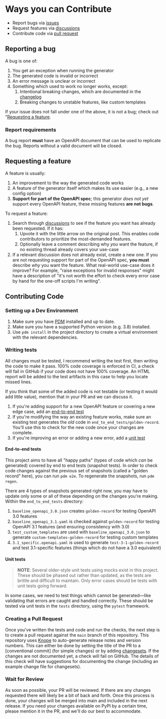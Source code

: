 # Ways you can Contribute

- Report bugs via [issues](https://github.com/openapi-generators/openapi-python-client/issues)
- Request features via [discussions](https://github.com/openapi-generators/openapi-python-client/discussions)
- Contribute code via [pull request](https://github.com/openapi-generators/openapi-python-client/pulls)

## Reporting a bug

A bug is one of:

1. You get an exception when running the generator
2. The generated code is invalid or incorrect
3. An error message is unclear or incorrect
4. Something which used to work no longer works, except:
   1. Intentional breaking changes, which are documented in the [changelog](https://github.com/openapi-generators/openapi-python-client/blob/main/CHANGELOG.md)
   2. Breaking changes to unstable features, like custom templates

If your issue does not fall under one of the above, it is not a bug; check out "[Requesting a feature](#requesting-a-feature).

### Report requirements

A bug report **must** have an OpenAPI document that can be used to replicate the bug. Reports without a valid document will be closed.

## Requesting a feature

A feature is usually:

1. An improvement to the way the generated code works
2. A feature of the generator itself which makes its use easier (e.g., a new config option)
3. **Support for part of the OpenAPI spec**; this generator _does not yet_ support every OpenAPI feature, these missing features **are not bugs**.

To request a feature:

1. Search through [discussions](https://github.com/openapi-generators/openapi-python-client/discussions/categories/feature-request) to see if the feature you want has already been requested. If it has:
   1. Upvote it with the little arrow on the original post. This enables code contributors to prioritize the most-demanded features.
   2. Optionally leave a comment describing why _you_ want the feature, if no existing thread already covers your use-case
2. If a relevant discussion does not already exist, create a new one. If you are not requesting support for part of the OpenAPI spec, **you must** describe _why_ you want the feature. What real-world use-case does it improve? For example, "raise exceptions for invalid responses" might have a description of "it's not worth the effort to check every error case by hand for the one-off scripts I'm writing".

## Contributing Code

### Setting up a Dev Environment

1. Make sure you have [PDM](https://pdm-project.org) installed and up to date.
2. Make sure you have a supported Python version (e.g. 3.8) installed.
3. Use `pdm install` in the project directory to create a virtual environment with the relevant dependencies.

### Writing tests

All changes must be tested, I recommend writing the test first, then writing the code to make it pass. 100% code coverage is enforced in CI, a check will fail in GitHub if your code does not have 100% coverage. An HTML report will be added to the test artifacts in this case to help you locate missed lines.

If you think that some of the added code is not testable (or testing it would add little value), mention that in your PR and we can discuss it.

1. If you're adding support for a new OpenAPI feature or covering a new edge case, add an [end-to-end test](#end-to-end-tests)
2. If you're modifying the way an existing feature works, make sure an existing test generates the _old_ code in `end_to_end_tests/golden-record`. You'll use this to check for the new code once your changes are complete.
3. If you're improving an error or adding a new error, add a [unit test](#unit-tests)

#### End-to-end tests

This project aims to have all "happy paths" (types of code which _can_ be generated) covered by end to end tests (snapshot tests). In order to check code changes against the previous set of snapshots (called a "golden record" here), you can run `pdm e2e`. To regenerate the snapshots, run `pdm regen`.

There are 4 types of snapshots generated right now, you may have to update only some or all of these depending on the changes you're making. Within the `end_to_end_tests` directory:

1. `baseline_openapi_3.0.json` creates `golden-record` for testing OpenAPI 3.0 features
2. `baseline_openapi_3.1.yaml` is checked against `golden-record` for testing OpenAPI 3.1 features (and ensuring consistency with 3.0)
3. `test_custom_templates` are used with `baseline_openapi_3.0.json` to generate `custom-templates-golden-record` for testing custom templates
4. `3.1_specific.openapi.yaml` is used to generate `test-3-1-golden-record` and test 3.1-specific features (things which do not have a 3.0 equivalent)

#### Unit tests

> **NOTE**: Several older-style unit tests using mocks exist in this project. These should be phased out rather than updated, as the tests are brittle and difficult to maintain. Only error cases should be tests with unit tests going forward.

In some cases, we need to test things which cannot be generated—like validating that errors are caught and handled correctly. These should be tested via unit tests in the `tests` directory, using the `pytest` framework.

### Creating a Pull Request

Once you've written the tests and code and run the checks, the next step is to create a pull request against the `main` branch of this repository. This repository uses [Knope] to auto-generate release notes and version numbers. This can either be done by setting the title of the PR to a [conventional commit] (for simple changes) or by adding [changesets]. If the changes are not documented yet, a check will fail on GitHub. The details of this check will have suggestions for documenting the change (including an example change file for changesets).

### Wait for Review

As soon as possible, your PR will be reviewed. If there are any changes requested there will likely be a bit of back and forth. Once this process is done, your changes will be merged into main and included in the next release. If you need your changes available on PyPI by a certain time, please mention it in the PR, and we'll do our best to accommodate.

[Knope]: https://knope.tech
[changesets]: https://knope.tech/reference/concepts/changeset/
[Conventional Commits]: https://knope.tech/reference/concepts/conventional-commits/
